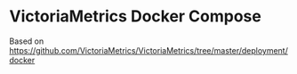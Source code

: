 # VictoriaMetrics Docker Compose
Based on https://github.com/VictoriaMetrics/VictoriaMetrics/tree/master/deployment/docker